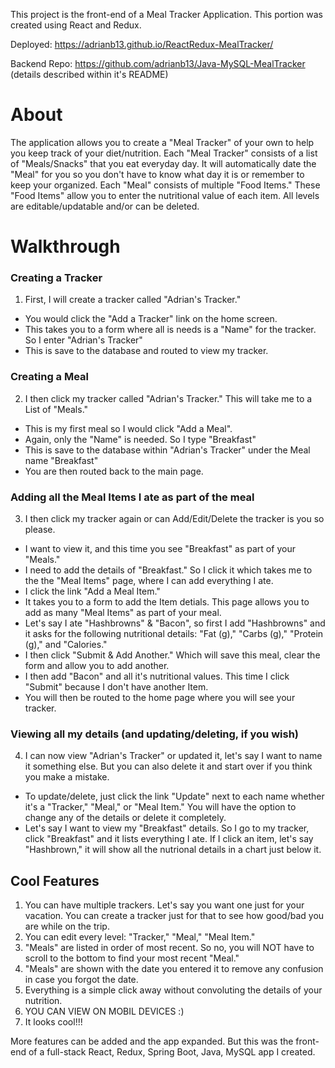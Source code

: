 This project is the front-end of a Meal Tracker Application.
This portion was created using React and Redux.

Deployed: https://adrianb13.github.io/ReactRedux-MealTracker/

Backend Repo: https://github.com/adrianb13/Java-MySQL-MealTracker (details described within it's README)

# About

The application allows you to create a "Meal Tracker" of your own to help you keep track of your diet/nutrition.
Each "Meal Tracker" consists of a list of "Meals/Snacks" that you eat everyday day.  It will automatically date the "Meal" for you so you don't have to know what day it is or remember to keep your organized.  Each "Meal" consists of multiple "Food Items." These "Food Items" allow you to enter the nutritional value of each item. All levels are editable/updatable and/or can be deleted.

# Walkthrough

### Creating a Tracker
1. First, I will create a tracker called "Adrian's Tracker."
  - You would click the "Add a Tracker" link on the home screen.  
  - This takes you to a form where all is needs is a "Name" for the tracker. So I enter "Adrian's Tracker"
  - This is save to the database and routed to view my tracker.
 
### Creating a Meal
2. I then click my tracker called "Adrian's Tracker."  This will take me to a List of "Meals."
  - This is my first meal so I would click "Add a Meal".
  - Again, only the "Name" is needed. So I type "Breakfast"
  - This is save to the database within "Adrian's Tracker" under the Meal name "Breakfast"
  - You are then routed back to the main page.
  
### Adding all the Meal Items I ate as part of the meal
3. I then click my tracker again or can Add/Edit/Delete the tracker is you so please.  
  - I want to view it, and this time you see "Breakfast" as part of your "Meals." 
  - I need to add the details of "Breakfast."  So I click it which takes me to the the "Meal Items" page, where I can add everything I ate.
  - I click the link "Add a Meal Item."
  - It takes you to a form to add the Item detials. This page allows you to add as many "Meal Items" as part of your meal.
  - Let's say I ate "Hashbrowns" & "Bacon", so first I add "Hashbrowns" and it asks for the following nutritional details: "Fat (g)," "Carbs (g)," "Protein (g)," and "Calories."  
  - I then click "Submit & Add Another." Which will save this meal, clear the form and allow you to add another.
  - I then add "Bacon" and all it's nutritional values.  This time I click "Submit" because I don't have another Item.
  - You will then be routed to the home page where you will see your tracker.
 
### Viewing all my details (and updating/deleting, if you wish)
 4. I can now view "Adrian's Tracker" or updated it, let's say I want to name it something else.  But you can also delete it and start over if you think you make a mistake.
 - To update/delete, just click the link "Update" next to each name whether it's a "Tracker," "Meal," or "Meal Item." You will have the option to change any of the details or delete it completely.
 - Let's say I want to view my "Breakfast" details.  So I go to my tracker, click "Breakfast" and it lists everything I ate.  If I click an item, let's say "Hashbrown," it will show all the nutrional details in a chart just below it.  
 
## Cool Features

  1. You can have multiple trackers.  Let's say you want one just for your vacation.  You can create a tracker just for that to see how good/bad you are while on the trip.
  2. You can edit every level: "Tracker," "Meal," "Meal Item."
  3. "Meals" are listed in order of most recent.  So no, you will NOT have to scroll to the bottom to find your most recent "Meal."
  4. "Meals" are shown with the date you entered it to remove any confusion in case you forgot the date.
  5. Everything is a simple click away without convoluting the details of your nutrition.  
  6. YOU CAN VIEW ON MOBIL DEVICES :)
  7. It looks cool!!!
  
  More features can be added and the app expanded.  But this was the front-end of a full-stack React, Redux, Spring Boot, Java, MySQL app I created.
  
